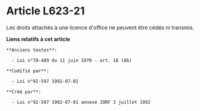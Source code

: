 # Article L623-21

Les droits attachés à une licence d'office ne peuvent être cédés ni transmis.

**Liens relatifs à cet article**

	**Anciens textes**:

	  - Loi n°70-489 du 11 juin 1970 - art. 16 (Ab)

	**Codifié par**:

	  - Loi n°92-597 1992-07-01

	**Créé par**:

	  - Loi n°92-597 1992-07-01 annexe JORF 3 juillet 1992
